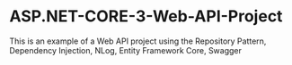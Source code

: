 # ASP.NET-CORE-3-Web-API-Project
This is an example of a Web API project using the Repository Pattern, Dependency Injection, NLog, Entity Framework Core, Swagger
